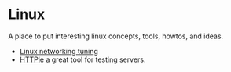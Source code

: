 # Linux

A place to put interesting linux concepts, tools, howtos, and ideas.

  * [Linux networking tuning](https://github.com/leandromoreira/linux-network-performance-parameters)
  * [HTTPie](https://httpie.io/docs/cli/json) a great tool for testing servers.





